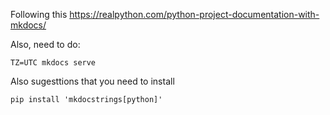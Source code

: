 Following this https://realpython.com/python-project-documentation-with-mkdocs/

Also, need to do:

```
TZ=UTC mkdocs serve
```

Also sugesttions that you need to install 

```
pip install 'mkdocstrings[python]'
```